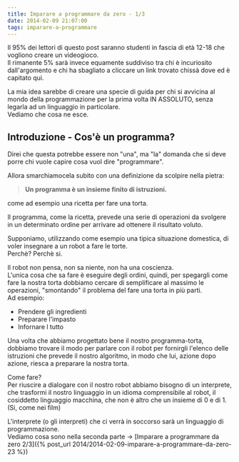 ```yaml
---
title: Imparare a programmare da zero - 1/3
date: 2014-02-09 21:07:00
tags: imparare-a-programmare
---
```


Il 95% dei lettori di questo post saranno studenti in fascia di età
12-18 che vogliono creare un videogioco.  
Il rimanente 5% sarà invece equamente suddiviso tra chi è incuriosito
dall'argomento e chi ha sbagliato a cliccare un link trovato chissà dove
ed è capitato qui.

La mia idea sarebbe di creare una specie di guida per chi si avvicina al
mondo della programmazione per la prima volta IN ASSOLUTO, senza legarla
ad un linguaggio in particolare.  
Vediamo che cosa ne esce.

Introduzione - Cos'è un programma?
----------------------------------

Direi che questa potrebbe essere non "una", ma "la" domanda che si deve
porre chi vuole capire cosa vuol dire "programmare".

Allora smarchiamocela subito con una definizione da scolpire nella
pietra:

> **Un programma è un insieme finito di istruzioni.**

come ad esempio una ricetta per fare una torta.

Il programma, come la ricetta, prevede una serie di operazioni da
svolgere in un determinato ordine per arrivare ad ottenere il risultato
voluto.

Supponiamo, utilizzando come esempio una tipica situazione domestica, di
voler insegnare a un robot a fare le torte.  
Perchè? Perchè si.

Il robot non pensa, non sa niente, non ha una coscienza.  
L'unica cosa che sa fare è eseguire degli ordini, quindi, per spegargli
come fare la nostra torta dobbiamo cercare di semplificare al massimo le
operazioni, "smontando" il problema del fare una torta in più parti.  
Ad esempio:  

* Prendere gli ingredienti  
* Preparare l'impasto  
* Infornare l tutto

Una volta che abbiamo progettato bene il nostro programma-torta,
dobbiamo trovare il modo per parlare con il robot per fornirgli l'elenco
delle istruzioni che prevede il nostro algoritmo, in modo che lui,
azione dopo azione, riesca a preparare la nostra torta.

Come fare?  
Per riuscire a dialogare con il nostro robot abbiamo bisogno di un
interprete, che trasformi il nostro linguaggio in un idioma
comprensibile al robot, il cosiddetto linguaggio macchina, che non è
altro che un insieme di 0 e di 1.  
(Si, come nei film)

L'interprete (o gli interpreti) che ci verrà in soccorso sarà un
linguaggio di programmazione.  
Vediamo cosa sono nella seconda parte -> [Imparare a programmare da
zero 2/3]({% post_url 2014/2014-02-09-imparare-a-programmare-da-zero-23 %})
